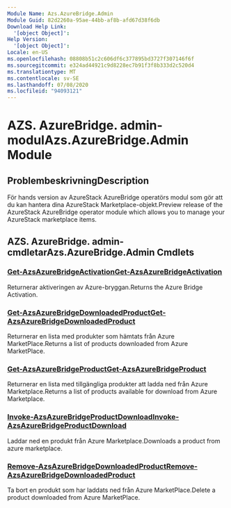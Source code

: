 ```yaml
---
Module Name: Azs.AzureBridge.Admin
Module Guid: 82d2260a-95ae-44bb-af8b-afd67d38f6db
Download Help Link:
  '[object Object]': 
Help Version:
  '[object Object]': 
Locale: en-US
ms.openlocfilehash: 08808b51c2c606df6c377895bd3727f307146f6f
ms.sourcegitcommit: e324ad44921c9d8228ec7b91f3f8b333d2c520d4
ms.translationtype: MT
ms.contentlocale: sv-SE
ms.lasthandoff: 07/08/2020
ms.locfileid: "94093121"
---
```

# <span data-ttu-id="c0e24-101">AZS. AzureBridge. admin-modul</span><span class="sxs-lookup"><span data-stu-id="c0e24-101">Azs.AzureBridge.Admin Module</span></span>
## <span data-ttu-id="c0e24-102">Problembeskrivning</span><span class="sxs-lookup"><span data-stu-id="c0e24-102">Description</span></span>
<span data-ttu-id="c0e24-103">För hands version av AzureStack AzureBridge operatörs modul som gör att du kan hantera dina AzureStack Marketplace-objekt.</span><span class="sxs-lookup"><span data-stu-id="c0e24-103">Preview release of the AzureStack AzureBridge operator module which allows you to manage your AzureStack marketplace items.</span></span>

## <span data-ttu-id="c0e24-104">AZS. AzureBridge. admin-cmdletar</span><span class="sxs-lookup"><span data-stu-id="c0e24-104">Azs.AzureBridge.Admin Cmdlets</span></span>
### [<span data-ttu-id="c0e24-105">Get-AzsAzureBridgeActivation</span><span class="sxs-lookup"><span data-stu-id="c0e24-105">Get-AzsAzureBridgeActivation</span></span>](Get-AzsAzureBridgeActivation.md)
<span data-ttu-id="c0e24-106">Returnerar aktiveringen av Azure-bryggan.</span><span class="sxs-lookup"><span data-stu-id="c0e24-106">Returns the Azure Bridge Activation.</span></span>

### [<span data-ttu-id="c0e24-107">Get-AzsAzureBridgeDownloadedProduct</span><span class="sxs-lookup"><span data-stu-id="c0e24-107">Get-AzsAzureBridgeDownloadedProduct</span></span>](Get-AzsAzureBridgeDownloadedProduct.md)
<span data-ttu-id="c0e24-108">Returnerar en lista med produkter som hämtats från Azure MarketPlace.</span><span class="sxs-lookup"><span data-stu-id="c0e24-108">Returns a list of products downloaded from Azure MarketPlace.</span></span>

### [<span data-ttu-id="c0e24-109">Get-AzsAzureBridgeProduct</span><span class="sxs-lookup"><span data-stu-id="c0e24-109">Get-AzsAzureBridgeProduct</span></span>](Get-AzsAzureBridgeProduct.md)
<span data-ttu-id="c0e24-110">Returnerar en lista med tillgängliga produkter att ladda ned från Azure Marketplace.</span><span class="sxs-lookup"><span data-stu-id="c0e24-110">Returns a list of products available for download from Azure Marketplace.</span></span>

### [<span data-ttu-id="c0e24-111">Invoke-AzsAzureBridgeProductDownload</span><span class="sxs-lookup"><span data-stu-id="c0e24-111">Invoke-AzsAzureBridgeProductDownload</span></span>](Invoke-AzsAzureBridgeProductDownload.md)
<span data-ttu-id="c0e24-112">Laddar ned en produkt från Azure Marketplace.</span><span class="sxs-lookup"><span data-stu-id="c0e24-112">Downloads a product from azure marketplace.</span></span>

### [<span data-ttu-id="c0e24-113">Remove-AzsAzureBridgeDownloadedProduct</span><span class="sxs-lookup"><span data-stu-id="c0e24-113">Remove-AzsAzureBridgeDownloadedProduct</span></span>](Remove-AzsAzureBridgeDownloadedProduct.md)
<span data-ttu-id="c0e24-114">Ta bort en produkt som har laddats ned från Azure MarketPlace.</span><span class="sxs-lookup"><span data-stu-id="c0e24-114">Delete a product downloaded from Azure MarketPlace.</span></span>


